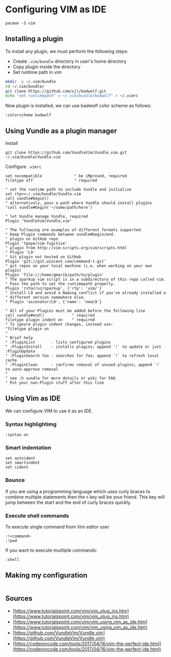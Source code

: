 # Configuring VIM as IDE

```
pacman -S vim
```

## Installing a plugin

To install any plugin, we must perform the following steps:

- Create `.vim/bundle` directory in user's home directory
- Copy plugin inside the directory
- Set runtime path in vim

```bash
mkdir -p ~/.vim/bundle
cd ~/.vim/bundle/
git clone https://github.com/sjl/badwolf.git 
echo "set runtimepath^ = ~/.vim/bundle/badwolf" > ~/.vimrc
```

Now plugin is installed, we can use badwolf color scheme as follows:

```
:colorscheme badwolf
```

## Using Vundle as a plugin manager

Install

```
git clone https://github.com/VundleVim/Vundle.vim.git ~/.vim/bundle/Vundle.vim
```

Configure `.vimrc`

```
set nocompatible              " be iMproved, required
filetype off                  " required

" set the runtime path to include Vundle and initialize
set rtp+=~/.vim/bundle/Vundle.vim
call vundle#begin()
" alternatively, pass a path where Vundle should install plugins
"call vundle#begin('~/some/path/here')

" let Vundle manage Vundle, required
Plugin 'VundleVim/Vundle.vim'

" The following are examples of different formats supported.
" Keep Plugin commands between vundle#begin/end.
" plugin on GitHub repo
Plugin 'tpope/vim-fugitive'
" plugin from http://vim-scripts.org/vim/scripts.html
" Plugin 'L9'
" Git plugin not hosted on GitHub
Plugin 'git://git.wincent.com/command-t.git'
" git repos on your local machine (i.e. when working on your own plugin)
Plugin 'file:///home/gmarik/path/to/plugin'
" The sparkup vim script is in a subdirectory of this repo called vim.
" Pass the path to set the runtimepath properly.
Plugin 'rstacruz/sparkup', {'rtp': 'vim/'}
" Install L9 and avoid a Naming conflict if you've already installed a
" different version somewhere else.
" Plugin 'ascenator/L9', {'name': 'newL9'}

" All of your Plugins must be added before the following line
call vundle#end()            " required
filetype plugin indent on    " required
" To ignore plugin indent changes, instead use:
"filetype plugin on
"
" Brief help
" :PluginList       - lists configured plugins
" :PluginInstall    - installs plugins; append `!` to update or just :PluginUpdate
" :PluginSearch foo - searches for foo; append `!` to refresh local cache
" :PluginClean      - confirms removal of unused plugins; append `!` to auto-approve removal
"
" see :h vundle for more details or wiki for FAQ
" Put your non-Plugin stuff after this line
```



## Using Vim as IDE

We can configure VIM to use it as an IDE. 

### Syntax highlightimg

```
:syntax on
```

### Smart indentation

```
set autoident
set smartindent
set cident
```

### Bounce

If you are using a programming language which uses curly braces to combine multiple statements then the `%` key will be your friend. This key will jump between the start and the end of curly braces quickly.

### Execute shell commands

To execute single command from Vim editor user

```
:!<command>
:!pwd
```

If you want to execute muiltiple commands:

```
:shell
```

## Making my configuration

```

```

## Sources

- [https://www.tutorialspoint.com/vim/vim_plug_ins.htm](https://www.tutorialspoint.com/vim/vim_plug_ins.htm)
- [https://www.tutorialspoint.com/vim/vim_using_vim_as_ide.htm](https://www.tutorialspoint.com/vim/vim_using_vim_as_ide.htm)
- [https://github.com/VundleVim/Vundle.vim](https://github.com/VundleVim/Vundle.vim)
- [https://coderoncode.com/tools/2017/04/16/vim-the-perfect-ide.html](https://coderoncode.com/tools/2017/04/16/vim-the-perfect-ide.html)